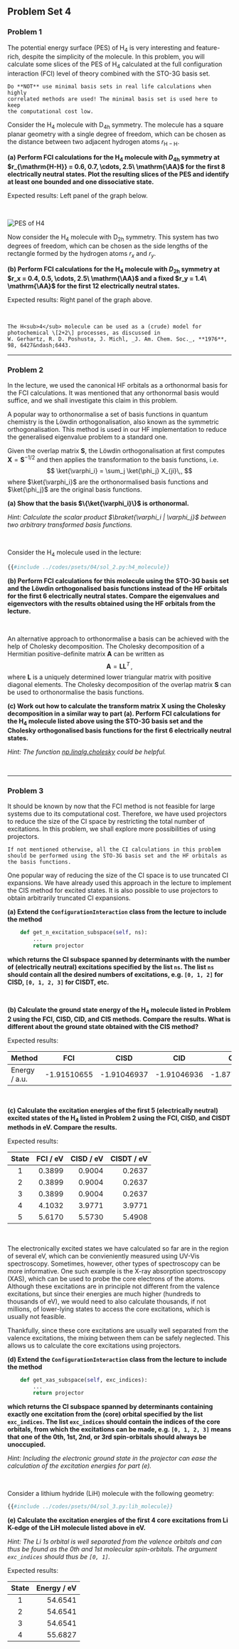 ## Problem Set 4

### Problem 1

The potential energy surface (PES) of H<sub>4</sub> is very interesting
and feature-rich, despite the simplicity of the molecule. In this problem,
you will calculate some slices of the PES of H<sub>4</sub> calculated
at the full configuration interaction (FCI) level of theory combined with
the STO-3G basis set.

```admonish warning
Do **NOT** use minimal basis sets in real life calculations when highly
correlated methods are used! The minimal basis set is used here to keep
the computational cost low.
```

Consider the H<sub>4</sub> molecule with D<sub>4h</sub> symmetry. The 
molecule has a square planar geometry with a single degree of freedom,
which can be chosen as the distance between two adjacent hydrogen atoms
$r_{\mathrm{H-H}}$.

**(a) Perform FCI calculations for the H<sub>4</sub> molecule with
$D_{4\mathrm{h}}$ symmetry at
$r_{\mathrm{H-H}} = 0.6, 0.7, \cdots, 2.5\ \mathrm{\AA}$
for the first 8 electrically neutral states. Plot the resulting slices 
of the PES and identify at least one bounded and one dissociative state.**


Expected results:
Left panel of the graph below.

&nbsp;

![PES of H<sub>4</sub>](../assets/figures/psets/04/h4_d4h_d2h_scan.svg)

Now consider the H<sub>4</sub> molecule with D<sub>2h</sub> symmetry. 
This system has two degrees of freedom, which can be chosen as the
side lengths of the rectangle formed by the hydrogen atoms $r_x$ and $r_y$.

**(b) Perform FCI calculations for the H<sub>4</sub> molecule with
$D_{2\mathrm{h}}$ symmetry at
$r_x = 0.4, 0.5, \cdots, 2.5\ \mathrm{\AA}$ and a fixed 
$r_y = 1.4\ \mathrm{\AA}$ for the first 12 electrically neutral states.**

Expected results:
Right panel of the graph above.

&nbsp;

```admonish info
The H<sub>4</sub> molecule can be used as a (crude) model for
photochemical \[2+2\] processes, as discussed in
W. Gerhartz, R. D. Poshusta, J. Michl, _J. Am. Chem. Soc._, **1976**, 98, 6427&ndash;6443.
```

---

### Problem 2

In the lecture, we used the canonical HF orbitals as a orthonormal basis
for the FCI calculations. It was mentioned that any orthonormal basis would
suffice, and we shall investigate this claim in this problem.

A popular way to orthonormalise a set of basis functions in quantum chemistry
is the Löwdin orthogonalisation, also known as the symmetric 
orthogonalisation. This method is used in our HF implementation to
reduce the generalised eigenvalue problem to a standard one.

Given the overlap matrix $\bm{S}$, the Löwdin orthogonalisation at first
computes $\bm{X} = \bm{S}^{-1/2}$ and then applies the transformation
to the basis functions, i.e.
$$
  \ket{\varphi_i} = \sum_j \ket{\phi_j} X_{ji}\,,
$$
where $\ket{\varphi_i}$ are the orthonormalised basis functions and
$\ket{\phi_j}$ are the original basis functions.

**(a) Show that the basis $\{\ket{\varphi_i}\}$ is orthonormal.**

*Hint: Calculate the scalar product $\braket{\varphi_i | \varphi_j}$
between two arbitrary transformed basis functions.*

&nbsp;

Consider the H<sub>4</sub> molecule used in the lecture:
```python
{{#include ../codes/psets/04/sol_2.py:h4_molecule}}
```

**(b) Perform FCI calculations for this molecule using the STO-3G basis set
and the Löwdin orthogonalised basis functions instead of the HF orbitals
for the first 6 electrically neutral states. Compare the eigenvalues
and eigenvectors with the results obtained using the HF orbitals from the
lecture.**

&nbsp;

An alternative approach to orthonormalise a basis can be achieved with the
help of Cholesky decomposition. The Cholesky decomposition of a Hermitian
positive-definite matrix $\bm{A}$ can be written as
$$
  \bm{A} = \bm{L} \bm{L}^T\,,
$$
where $\bm{L}$ is a uniquely determined lower triangular matrix with
positive diagonal elements. The Cholesky decomposition of the overlap
matrix $\bm{S}$ can be used to orthonormalise the basis functions.

**(c) Work out how to calculate the transform matrix $\bm{X}$ using the
Cholesky decomposition in a similar way to part (a). Perform FCI calculations
for the H<sub>4</sub> molecule listed above using the STO-3G basis set and
the Cholesky orthogonalised basis functions for the first 6 electrically
neutral states.**

*Hint: The function 
[np.linalg.cholesky](https://numpy.org/doc/stable/reference/generated/numpy.linalg.cholesky.html)
could be helpful.*

&nbsp;

---

### Problem 3

It should be known by now that the FCI method is not feasible for large
systems due to its computational cost. Therefore, we have used projectors
to reduce the size of the CI space by restricting the total number of
excitations. In this problem, we shall explore more possibilities of 
using projectors.

```admonish note
If not mentioned otherwise, all the CI calculations in this problem
should be performed using the STO-3G basis set and the HF orbitals as
the basis functions.
```

One popular way of reducing the size of the CI space is to use truncated
CI expansions. We have already used this approach in the lecture to implement
the CIS method for excited states. It is also possible to use projectors
to obtain arbitrarily truncated CI expansions.

**(a) Extend the `ConfigurationInteraction` class from the lecture to
include the method**
```python
    def get_n_excitation_subspace(self, ns):
        ...
        return projector
```
**which returns the CI subspace spanned by determinants with the number of
(electrically neutral) excitations specified by the list `ns`. The list
`ns` should contain all the desired numbers of excitations, e.g. `[0, 1, 2]`
for CISD, `[0, 1, 2, 3]` for CISDT, etc.**

&nbsp;

**(b) Calculate the ground state energy of the H<sub>4</sub> molecule
listed in Problem 2 using the FCI, CISD, CID, and CIS methods. Compare the
results. What is different about the ground state obtained with the CIS
method?**

Expected results:

| Method        | FCI         | CISD         | CID          | CIS          |
|---------------|-------------|--------------|--------------|--------------|
| Energy / a.u. | -1.91510655 | -1.91046937  | -1.91046936  | -1.87738068  |

&nbsp;

**(c) Calculate the excitation energies of the first 5 (electrically neutral)
excited states of the H<sub>4</sub> listed in Problem 2 using the FCI, CISD,
and CISDT methods in eV. Compare the results.**

Expected results:

| State | FCI / eV | CISD / eV | CISDT / eV |
|:-----:|---------:|----------:|-----------:|
| 1     | 0.3899   | 0.9004    | 0.2637     |
| 2     | 0.3899   | 0.9004    | 0.2637     |
| 3     | 0.3899   | 0.9004    | 0.2637     |
| 4     | 4.1032   | 3.9771    | 3.9771     |
| 5     | 5.6170   | 5.5730    | 5.4908     |

&nbsp;

The electronically excited states we have calculated so far are in the
region of several eV, which can be convieniently measured using UV-Vis
spectroscopy. Sometimes, however, other types of spectroscopy can be
more informative. One such example is the X-ray absorption spectroscopy (XAS),
which can be used to probe the core electrons of the atoms. Although these
excitations are in principle not different from the valence excitations,
but since their energies are much higher (hundreds to thousands of eV),
we would need to also calculate thousands, if not millions, of lower-lying 
states to access the core excitations, which is usually not feasible.

Thankfully, since these core excitations are usually well separated from
the valence excitations, the mixing between them can be safely neglected.
This allows us to calculate the core excitations using projectors.

**(d) Extend the `ConfigurationInteraction` class from the lecture to
include the method**
```python
    def get_xas_subspace(self, exc_indices):
        ...
        return projector
```
**which returns the CI subspace spanned by determinants containing exactly
one excitation from the (core) orbital specified by the list `exc_indices`.
The list `exc_indices` should contain the indices of the core orbitals,
from which the excitations can be made, e.g. `[0, 1, 2, 3]` means that one
of the 0th, 1st, 2nd, or 3rd spin-orbitals should always be unoccupied.**

*Hint: Including the electronic ground state in the projector can ease the
calculation of the excitation energies for part (e).*

&nbsp;

Consider a lithium hydride (LiH) molecule with the following geometry:
```python
{{#include ../codes/psets/04/sol_3.py:lih_molecule}}
```

**(e) Calculate the excitation energies of the first 4 core excitations
from Li K-edge of the LiH molecule listed above in eV.**

*Hint: The Li 1s orbital is well separated from the valence orbitals and can
thus be found as the 0th and 1st molecular spin-orbitals. The argument
`exc_indices` should thus be `[0, 1]`.*

Expected results:

| State | Energy / eV |
|:-----:|------------:|
| 1     | 54.6541     |
| 2     | 54.6541     |
| 3     | 54.6541     |
| 4     | 55.6827     |

